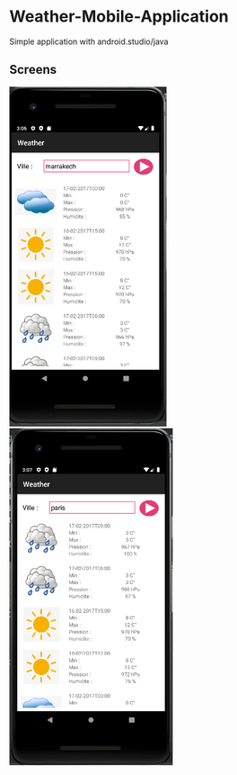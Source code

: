 # Weather-Mobile-Application

Simple application with android.studio/java

## Screens

![](./capture/cap1.png)
![](./capture/cap2.png)
